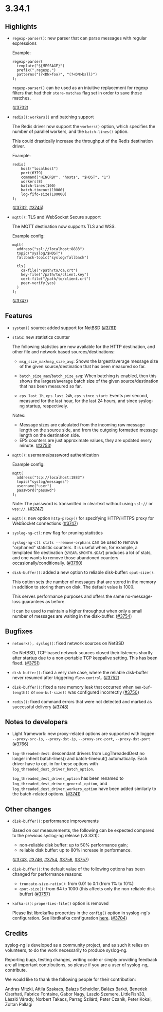 3.34.1
======

## Highlights

 * `regexp-parser()`: new parser that can parse messages with regular expressions

   Example:
   ```
   regexp-parser(
     template("${MESSAGE}")
     prefix(".regexp.")
     patterns("(?<DN>foo)", "(?<DN>ball)")
   );
   ```

   `regexp-parser()` can be used as an intuitive replacement for regexp filters
   that had their `store-matches` flag set in order to save those matches.

   ([#3702](https://github.com/syslog-ng/syslog-ng/pull/3702))

 * `redis()`: `workers()` and batching support

   The Redis driver now support the `workers()` option, which specifies the
   number of parallel workers, and the `batch-lines()` option.

   This could drastically increase the throughput of the Redis destination driver.

   Example:
   ```
   redis(
       host("localhost")
       port(6379)
       command("HINCRBY", "hosts", "$HOST", "1")
       workers(8)
       batch-lines(100)
       batch-timeout(10000)
       log-fifo-size(100000)
   );
   ```
   ([#3732](https://github.com/syslog-ng/syslog-ng/pull/3732),
    [#3745](https://github.com/syslog-ng/syslog-ng/pull/3745))

 * `mqtt()`: TLS and WebSocket Secure support

   The MQTT destination now supports TLS and WSS.

   Example config:
   ```
   mqtt(
     address("ssl://localhost:8883")
     topic("syslog/$HOST")
     fallback-topic("syslog/fallback")

     tls(
       ca-file("/path/to/ca.crt")
       key-file("/path/to/client.key")
       cert-file("/path/to/client.crt")
       peer-verify(yes)
     )
   );
   ```
   ([#3747](https://github.com/syslog-ng/syslog-ng/pull/3747))

## Features

 * `system()` source: added support for NetBSD
   ([#3761](https://github.com/syslog-ng/syslog-ng/pull/3761))

 * `stats`: new statistics counter

   The following statistics are now available for the HTTP destination, and
   other file and network based sources/destinations:

   - `msg_size_max`/`msg_size_avg`: Shows the largest/average message size of the given source/destination that has
     been measured so far.
   - `batch_size_max`/`batch_size_avg`: When batching is enabled, then this shows the
     largest/average batch size of the given source/destination that has been measured so far.

   - `eps_last_1h`, `eps_last_24h`, `eps_since_start`: Events per second, measured for the last hour,
     for the last 24 hours, and since syslog-ng startup, respectively.

   Notes:
   - Message sizes are calculated from the incoming raw message length on the source side, and from the outgoing
     formatted message length on the destination side.
   - EPS counters are just approximate values, they are updated every minute.
   ([#3753](https://github.com/syslog-ng/syslog-ng/pull/3753))

 * `mqtt()`: username/password authentication

   Example config:
   ```
   mqtt(
     address("tcp://localhost:1883")
     topic("syslog/messages")
     username("user")
     password("passwd")
   );
   ```

   Note: The password is transmitted in cleartext without using `ssl://` or `wss://`.
   ([#3747](https://github.com/syslog-ng/syslog-ng/pull/3747))

 * `mqtt()`: new option `http-proxy()` for specifying HTTP/HTTPS proxy for WebSocket connections
   ([#3747](https://github.com/syslog-ng/syslog-ng/pull/3747))

 * `syslog-ng-ctl`: new flag for pruning statistics

   `syslog-ng-ctl stats --remove-orphans` can be used to remove "orphaned" statistic counters.
   It is useful when, for example, a templated file destination (`$YEAR.$MONTH.$DAY`) produces a lot of stats,
   and one wants to remove those abandoned counters occasionally/conditionally.
   ([#3760](https://github.com/syslog-ng/syslog-ng/pull/3760))

 * `disk-buffer()`: added a new option to reliable disk-buffer: `qout-size()`.

   This option sets the number of messages that are stored in the memory in addition
   to storing them on disk. The default value is 1000.

   This serves performance purposes and offers the same no-message-loss guarantees as
   before.

   It can be used to maintain a higher throughput when only a small number of messages
   are waiting in the disk-buffer.
   ([#3754](https://github.com/syslog-ng/syslog-ng/pull/3754))

## Bugfixes

 * `network(), syslog()`: fixed network sources on NetBSD

   On NetBSD, TCP-based network sources closed their listeners shortly after
   startup due to a non-portable TCP keepalive setting. This has been fixed.
   ([#3751](https://github.com/syslog-ng/syslog-ng/pull/3751))

 * `disk-buffer()`: fixed a very rare case, where the reliable disk-buffer never resumed
   after triggering `flow-control`.
   ([#3752](https://github.com/syslog-ng/syslog-ng/pull/3752))

 * `disk-buffer()`: fixed a rare memory leak that occurred when `mem-buf-length()`
   or `mem-buf-size()` was configured incorrectly
   ([#3750](https://github.com/syslog-ng/syslog-ng/pull/3750))

 * `redis()`: fixed command errors that were not detected and marked as successful delivery
   ([#3748](https://github.com/syslog-ng/syslog-ng/pull/3748))

## Notes to developers

 * Light framework: new proxy-related options are supported with loggen:
   `--proxy-src-ip`, `--proxy-dst-ip`, `--proxy-src-port`, `--proxy-dst-port`
   ([#3766](https://github.com/syslog-ng/syslog-ng/pull/3766))

 * `log-threaded-dest`: descendant drivers from LogThreadedDest no longer inherit
   batch-lines() and batch-timeout() automatically. Each driver have to opt-in for
   these options with `log_threaded_dest_driver_batch_option`.

   `log_threaded_dest_driver_option` has been renamed to `log_threaded_dest_driver_general_option`,
   and `log_threaded_dest_driver_workers_option` have been added similarly to the
   batch-related options.
   ([#3741](https://github.com/syslog-ng/syslog-ng/pull/3741))

## Other changes

 * `disk-buffer()`: performance improvements

   Based on our measurements, the following can be expected compared to the previous syslog-ng release (v3.33.1):
   - non-reliable disk buffer: up to 50% performance gain;
   - reliable disk buffer: up to 80% increase in performance.

   ([#3743](https://github.com/syslog-ng/syslog-ng/pull/3743), [#3746](https://github.com/syslog-ng/syslog-ng/pull/3746),
   [#3754](https://github.com/syslog-ng/syslog-ng/pull/3754), [#3756](https://github.com/syslog-ng/syslog-ng/pull/3756),
   [#3757](https://github.com/syslog-ng/syslog-ng/pull/3757))

 * `disk-buffer()`: the default value of the following options has been changed for performance reasons:
     - `truncate-size-ratio()`: from 0.01 to 0.1 (from 1% to 10%)
     - `qout-size()`: from 64 to 1000 (this affects only the non-reliable disk buffer)
   ([#3757](https://github.com/syslog-ng/syslog-ng/pull/3757))

 * `kafka-c()`: `properties-file()` option is removed

   Please list librdkafka properties in the `config()` option in syslog-ng's configuration.
   See librdkafka configuration [here](https://github.com/edenhill/librdkafka/blob/master/CONFIGURATION.md).
   ([#3704](https://github.com/syslog-ng/syslog-ng/pull/3704))

## Credits

syslog-ng is developed as a community project, and as such it relies
on volunteers, to do the work necessarily to produce syslog-ng.

Reporting bugs, testing changes, writing code or simply providing
feedback are all important contributions, so please if you are a user
of syslog-ng, contribute.

We would like to thank the following people for their contribution:

Andras Mitzki, Attila Szakacs, Balazs Scheidler, Balázs Barkó,
Benedek Cserhati, Fabrice Fontaine, Gabor Nagy, Laszlo Szemere,
LittleFish33, László Várady, Norbert Takacs, Parrag Szilárd,
Peter Czanik, Peter Kokai, Zoltan Pallagi
